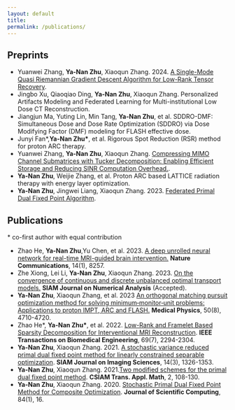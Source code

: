 ```yaml
---
layout: default
title:
permalink: /publications/
---
```


## Preprints
- Yuanwei Zhang, **Ya-Nan Zhu**, Xiaoqun Zhang. 2024. [A Single-Mode Quasi Riemannian Gradient Descent Algorithm for Low-Rank Tensor Recovery](https://arxiv.org/abs/2401.15925).
- Jingbo Xu, Qiaoqiao Ding, **Ya-Nan Zhu**, Xiaoqun Zhang. Personalized Artifacts Modeling and Federated Learning for Multi-institutional Low Dose CT Reconstruction.
- Jiangjun Ma, Yuting Lin, Min Tang, **Ya-Nan Zhu**, et al. SDDRO-DMF: Simultaneous Dose and Dose Rate Optimization (SDDRO) via Dose Modifying Factor (DMF) modeling for FLASH effective dose.
- Junyi Fan\*,**Ya-Nan Zhu\***, et al. Rigorous Spot Reduction (RSR) method for proton ARC therapy.
- Yuanwei Zhang, **Ya-Nan Zhu**, Xiaoqun Zhang. [Compressing MIMO Channel Submatrices with Tucker Decomposition: Enabling Efficient Storage and Reducing SINR Computation Overhead.](https://arxiv.org/abs/2401.09792).
- **Ya-Nan Zhu**, Weijie Zhang, et al. Proton ARC based LATTICE radiation therapy with energy layer optimization.
- **Ya-Nan Zhu**, Jingwei Liang, Xiaoqun Zhang. 2023. [Federated Primal Dual Fixed Point Algorithm](https://arxiv.org/abs/2305.13604).


## Publications
 \* co-first author with equal contribution
- Zhao He, **Ya-Nan Zhu**,Yu Chen, et al. 2023. [A deep unrolled neural network for real-time MRI-guided brain intervention.](https://www.nature.com/articles/s41467-023-43966-w) **Nature Communications**, 14(1), 8257.
- Zhe Xiong, Lei Li, **Ya-Nan Zhu**, Xiaoqun Zhang. 2023. [On the convergence of continuous and discrete unbalanced optimal transport models.](https://arxiv.org/abs/2303.17267) **SIAM Journal on Numerical Analysis** (Accepted). 
- **Ya-Nan Zhu**, Xiaoqun Zhang, et al. 2023 [An orthogonal matching pursuit optimization method for solving minimum‐monitor‐unit problems: Applications to proton IMPT, ARC and FLASH.](https://aapm.onlinelibrary.wiley.com/doi/abs/10.1002/mp.16577) **Medical Physics**, 50(8), 4710-4720.  
- Zhao He\*, **Ya-Nan Zhu\***, et al. 2022. [Low-Rank and Framelet Based Sparsity Decomposition for Interventional MRI Reconstruction](https://ieeexplore.ieee.org/abstract/document/9678015). **IEEE Transactions on Biomedical Engineering**, 69(7), 2294-2304.
- **Ya-Nan Zhu**, Xiaoqun Zhang. 2021. [A stochastic variance reduced primal dual fixed point method for linearly constrained separable optimization](https://epubs.siam.org/doi/abs/10.1137/20M1354398). **SIAM Journal on Imaging Sciences**, 14(3), 1326-1353.
- **Ya-Nan Zhu**, Xiaoqun Zhang. 2021.[Two modified schemes for the primal dual fixed point method](https://global-sci.org/intro/article_detail/csiam-am/18656.html). **CSIAM Trans. Appl. Math**, 2, 108-130.
- **Ya-Nan Zhu**, Xiaoqun Zhang. 2020. [Stochastic Primal Dual Fixed Point Method for Composite Optimization](https://link.springer.com/article/10.1007/s10915-020-01265-2). **Journal of Scientific Computing**, 84(1), 16.




  

